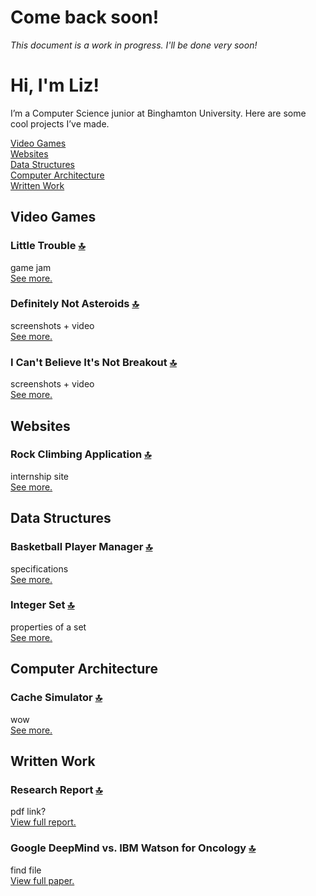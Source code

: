 # Come back soon!
*This document is a work in progress. I'll be done very soon!*

# Hi, I'm Liz!
I’m a Computer Science junior at Binghamton University. Here are some cool projects I’ve made.

[Video Games](#video-games) <br/>
[Websites](#websites) <br/>
[Data Structures](#data-structures) <br/>
[Computer Architecture](#computer-architecture) <br/>
[Written Work](#written-work) <br/>

## Video Games
### Little Trouble [:top:](#hi,-I'm-Liz)
game jam 
<br/>[See more.](Little%20Trouble/)

### Definitely Not Asteroids [:top:](#hi,-I'm-Liz)
screenshots + video
<br/>[See more.](Definitely%20Not%20Asteroids/)

### I Can't Believe It's Not Breakout [:top:](#hi,-I'm-Liz)
screenshots + video
<br/>[See more.](I%20Can't%20Believe%20It's%20Not%20Breakout/)

## Websites
### Rock Climbing Application [:top:](#hi,-I'm-Liz)
internship site
<br/>[See more.](Internship%20Site/)

## Data Structures
### Basketball Player Manager [:top:](#hi,-I'm-Liz)
specifications
<br/>[See more.](Player%20Manager/)

### Integer Set [:top:](#hi,-I'm-Liz)
properties of a set
<br/>[See more.](Integer%20Set/)

## Computer Architecture
### Cache Simulator [:top:](#hi,-I'm-Liz)
wow
<br/>[See more.](Cache%20Simulator/)

## Written Work
### Research Report [:top:](#hi,-I'm-Liz)
pdf link?
<br/>[View full report.](https://docs.google.com/viewer?url=https://github.com/E-Potapova/E-Potapova/raw/main/Written%20Work/Research%20Report.pdf)

### Google DeepMind vs. IBM Watson for Oncology [:top:](#hi,-I'm-Liz)
find file
<br/>[View full paper.](https://docs.google.com/viewer?url=https://github.com/E-Potapova/E-Potapova/raw/main/Written%20Work/Google%20DeepMind%20vs.%20IBM%20Watson%20for%20Oncology.pdf)